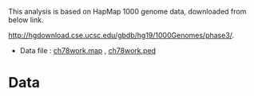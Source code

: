 This analysis is based on HapMap 1000 genome data, downloaded from below link.

<http://hgdownload.cse.ucsc.edu/gbdb/hg19/1000Genomes/phase3/>.

- Data file : [ch78work.map]('./data/ch78work.map') , [ch78work.ped]('./data/ch78work.ped')

# Data

